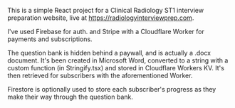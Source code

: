 This is a simple React project for a Clinical Radiology ST1 interview preparation website, live at https://radiologyinterviewprep.com.

I've used Firebase for auth. and Stripe with a Cloudflare Worker for payments and subscriptions.

The question bank is hidden behind a paywall, and is actually a .docx document. It's been created in Microsoft Word, converted to a string with a custom function (in Stringify.tsx) and stored in Cloudflare Workers KV. It's then retrieved for subscribers with the aforementioned Worker.

Firestore is optionally used to store each subscriber's progress as they make their way through the question bank.
